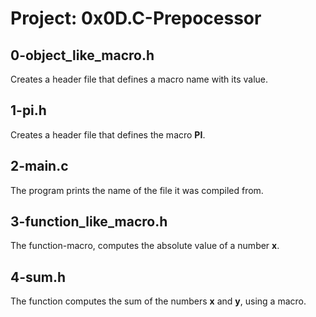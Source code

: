 # Project: 0x0D.C-Prepocessor

## 0-object_like_macro.h

Creates a header file that defines a macro name with its value.

## 1-pi.h

Creates a header file that defines the macro **PI**.

## 2-main.c

The program prints the name of the file it was compiled from.

## 3-function_like_macro.h

The function-macro, computes the absolute value of a number **x**.

## 4-sum.h

The function computes the sum of the numbers **x** and **y**, using a macro.